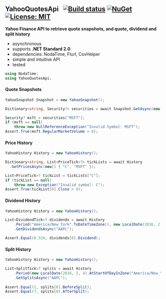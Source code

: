 ## YahooQuotesApi&nbsp;&nbsp; [![Build status](https://ci.appveyor.com/api/projects/status/qx83p28cdqvcpbhm?svg=true)](https://ci.appveyor.com/project/dshe/yahooquotesapi) [![NuGet](https://img.shields.io/nuget/vpre/YahooQuotesApi.svg)](https://www.nuget.org/packages/YahooQuotesApi/) [![License: MIT](https://img.shields.io/badge/License-MIT-yellow.svg)](https://opensource.org/licenses/MIT)

**Yahoo Finance API to retrieve quote snapshots, and quote, dividend and split history**
- asynchronous
- supports **.NET Standard 2.0**
- dependencies: NodaTime, Flurl, CsvHelper
- simple and intuitive API
- tested
```csharp
using NodaTime;
using YahooQuotesApi;
```
#### Quote Snapshots
```csharp
YahooSnapshot Snapshot = new YahooSnapshot();

Dictionary<string, Security?> securities = await Snapshot.GetAsync(new[] { "C", "MSFT" });

Security? msft = securities["MSFT"];
if (msft == null)
    throw new NullReferenceException("Invalid Symbol: MSFT");
Assert.True(msft.RegularMarketVolume > 0);
```
#### Price History
```csharp
YahooHistory History = new YahooHistory();

Dictionary<string, List<PriceTick>?> tickLists = await History
  .GetPricesAsync(new[] { "C", "MSFT" });

List<PriceTick>? tickList = tickLists["C"];
if (tickList == null)
    throw new Exception("Invalid symbol: C");
Assert.True(tickList[0].Close > 0);
```
#### Dividend History
```csharp
YahooHistory History = new YahooHistory();

List<DividendTick>? dividends = await History
    .Period("America/New_York".ToDateTimeZone(), new LocalDate(2016, 2, 4), new LocalDate(2016, 2, 5))
    .GetDividendsAsync("AAPL");

Assert.Equal(0.52m, dividends[0].Dividend);
```
#### Split History
```csharp
YahooHistory History = new YahooHistory();

List<SplitTick>? splits = await History
    .Period(new LocalDate(2016, 2, 4).AtStartOfDayInZone("America/New_York".ToTimeZone()).ToInstant())
    .GetSplitsAsync("AAPL");
    
Assert.Equal(1, splits[0].BeforeSplit);
Assert.Equal(7, splits[0].AfterSplit);
```

